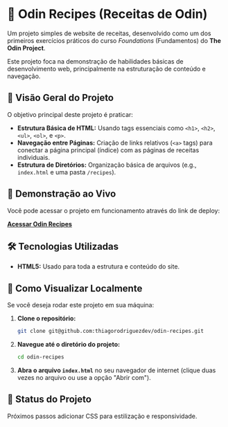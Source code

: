 # 🍲 Odin Recipes (Receitas de Odin)

Um projeto simples de website de receitas, desenvolvido como um dos primeiros exercícios práticos do curso *Foundations* (Fundamentos) do **The Odin Project**.

Este projeto foca na demonstração de habilidades básicas de desenvolvimento web, principalmente na estruturação de conteúdo e navegação.

## 🌟 Visão Geral do Projeto

O objetivo principal deste projeto é praticar:

* **Estrutura Básica de HTML:** Usando tags essenciais como `<h1>`, `<h2>`, `<ul>`, `<ol>`, e `<p>`.
* **Navegação entre Páginas:** Criação de links relativos (`<a>` tags) para conectar a página principal (índice) com as páginas de receitas individuais.
* **Estrutura de Diretórios:** Organização básica de arquivos (e.g., `index.html` e uma pasta `/recipes`).

## 🔗 Demonstração ao Vivo

Você pode acessar o projeto em funcionamento através do link de deploy:

[**Acessar Odin Recipes**](https://odin-recipes-nine-delta.vercel.app/)

## 🛠️ Tecnologias Utilizadas

* **HTML5:** Usado para toda a estrutura e conteúdo do site.

## 🚀 Como Visualizar Localmente

Se você deseja rodar este projeto em sua máquina:

1.  **Clone o repositório:**
    ```bash
    git clone git@github.com:thiagorodriguezdev/odin-recipes.git
    ```
2.  **Navegue até o diretório do projeto:**
    ```bash
    cd odin-recipes
    ```
3.  **Abra o arquivo `index.html`** no seu navegador de internet (clique duas vezes no arquivo ou use a opção "Abrir com").

## 📝 Status do Projeto

Próximos passos adicionar CSS para estilização e responsividade.